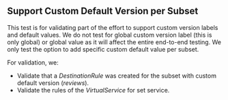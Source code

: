 ## Support Custom Default Version per Subset

This test is for validating part of the effort to support custom version labels
and default values. We do not test for global custom version label (this is only
global) or global value as it will affect the entire end-to-end testing. We only
test the option to add specific custom default value per subset.

For validation, we:

* Validate that a _DestinationRule_ was created for the subset with custom
  default version (_reviews_).
* Validate the rules of the _VirtualService_ for set service.
